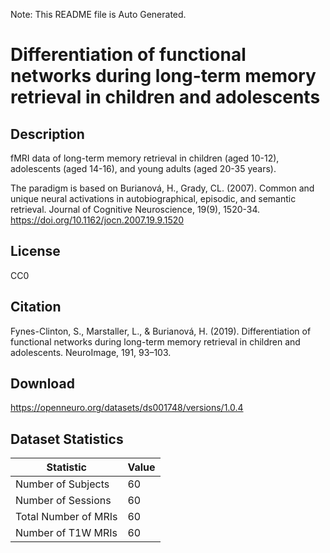 Note: This README file is Auto Generated.

# Differentiation of functional networks during long-term memory retrieval in children and adolescents

## Description

fMRI data of long-term memory retrieval in children (aged 10-12), adolescents (aged 14-16), and young adults (aged 20-35 years).

The paradigm is based on Burianová, H., Grady, CL. (2007). Common and unique neural activations in autobiographical, episodic, and semantic retrieval. Journal of Cognitive Neuroscience, 19(9), 1520-34. https://doi.org/10.1162/jocn.2007.19.9.1520


## License

CC0

## Citation

Fynes-Clinton, S., Marstaller, L., & Burianová, H. (2019). Differentiation of functional networks during long-term memory retrieval in children and adolescents. NeuroImage, 191, 93–103.

## Download

https://openneuro.org/datasets/ds001748/versions/1.0.4

## Dataset Statistics

| Statistic | Value |
| --- | --- |
| Number of Subjects | 60 |
| Number of Sessions | 60 |
| Total Number of MRIs | 60 |
| Number of T1W MRIs | 60 |

